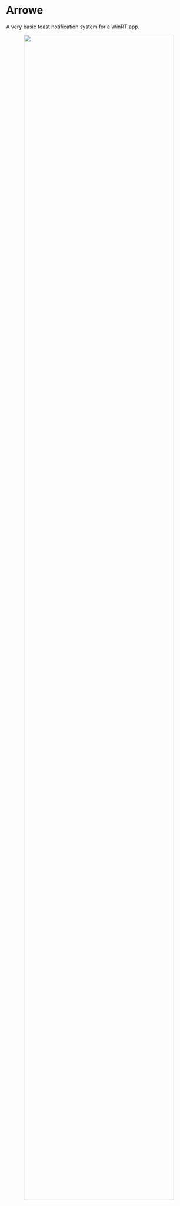 # Arrowe
A very basic toast notification system for a WinRT app.

<p align="center">
  <img src="https://raw.githubusercontent.com/Alex-Stevens/Arrowe/master/docs/demo.gif" width="90%"/>
</p>
